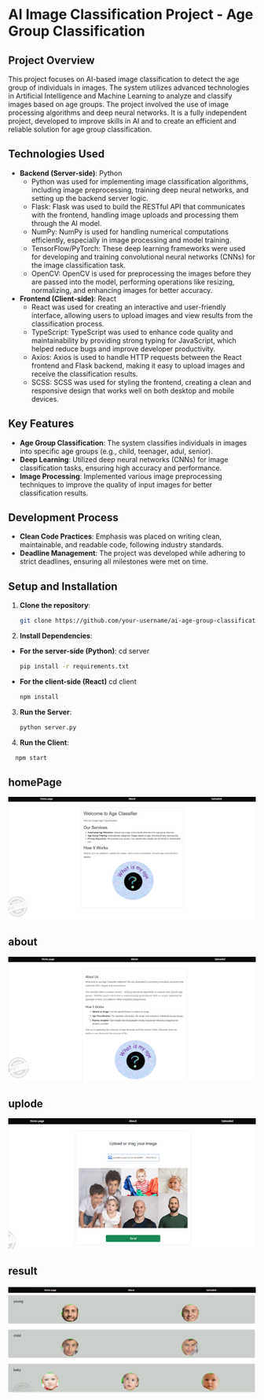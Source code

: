 
# AI Image Classification Project - Age Group Classification

## Project Overview

This project focuses on AI-based image classification to detect the age group of individuals in images. The system utilizes advanced technologies in Artificial Intelligence and Machine Learning to analyze and classify images based on age groups. The project involved the use of image processing algorithms and deep neural networks. It is a fully independent project, developed to improve skills in AI and to create an efficient and reliable solution for age group classification.

## Technologies Used

- **Backend (Server-side)**: Python
  - Python was used for implementing image classification algorithms, including image preprocessing, training deep neural networks, and setting up the backend server logic.
  - Flask: Flask was used to build the RESTful API that communicates with the frontend, handling image uploads and processing them through the AI model.
  - NumPy: NumPy is used for handling numerical computations efficiently, especially in image processing and model training.
  - TensorFlow/PyTorch: These deep learning frameworks were used for developing and training convolutional neural networks (CNNs) for the image classification task.
  - OpenCV: OpenCV is used for preprocessing the images before they are passed into the model, performing operations like resizing, normalizing, and enhancing images for better accuracy.
- **Frontend (Client-side)**: React
  - React was used for creating an interactive and user-friendly interface, allowing users to upload images and view results from the classification process.
  - TypeScript: TypeScript was used to enhance code quality and maintainability by providing strong typing for JavaScript, which helped reduce bugs and improve developer productivity.
  - Axios: Axios is used to handle HTTP requests between the React frontend and Flask backend, making it easy to upload images and receive the classification results.
  - SCSS: SCSS was used for styling the frontend, creating a clean and responsive design that works well on both desktop and mobile devices.

## Key Features

- **Age Group Classification**: The system classifies individuals in images into specific age groups (e.g., child, teenager, adul, senior).
- **Deep Learning**: Utilized deep neural networks (CNNs) for image classification tasks, ensuring high accuracy and performance.
- **Image Processing**: Implemented various image preprocessing techniques to improve the quality of input images for better classification results.

## Development Process

- **Clean Code Practices**: Emphasis was placed on writing clean, maintainable, and readable code, following industry standards.
- **Deadline Management**: The project was developed while adhering to strict deadlines, ensuring all milestones were met on time.

## Setup and Installation

1. **Clone the repository**:
   ```bash
   git clone https://github.com/your-username/ai-age-group-classification.git
2. **Install Dependencies**:
- **For the server-side (Python)**:
    cd server
    ```bash
    pip install -r requirements.txt
    ```
- **For the client-side (React)**
   cd client
    ```bash
   npm install
   ```
3. **Run the Server**:
   ```bash
   python server.py
   ```
4. **Run the Client**:
  ```bash
    npm start
   ```

   ## homePage 
![alt text](image-1.png)
## about
![alt text](image-2.png)
## uplode
![alt text](image.png)
## result
![alt text](image-3.png)



